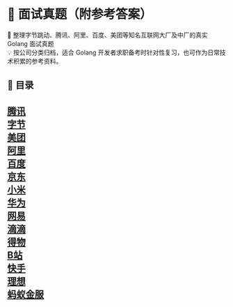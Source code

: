 # 📖 面试真题（附参考答案）
🌟 整理字节跳动、腾讯、阿里、百度、美团等知名互联网大厂及中厂的真实 Golang 面试真题  
💡 按公司分类归档，适合 Golang 开发者求职备考时针对性复习，也可作为日常技术积累的参考资料。

## 📌 目录
[腾讯](https://github.com/0voice/awesome_golang_learning/blob/main/interview_questions/%E9%9D%A2%E8%AF%95%E7%9C%9F%E9%A2%98/%E8%85%BE%E8%AE%AF.md)  
[字节](https://github.com/0voice/awesome_golang_learning/blob/main/interview_questions/%E9%9D%A2%E8%AF%95%E7%9C%9F%E9%A2%98/%E5%AD%97%E8%8A%82%E8%B7%B3%E5%8A%A8.md)  
[美团](https://github.com/0voice/awesome_golang_learning/blob/main/interview_questions/%E9%9D%A2%E8%AF%95%E7%9C%9F%E9%A2%98/%E7%BE%8E%E5%9B%A2.md)  
[阿里](https://github.com/0voice/awesome_golang_learning/blob/main/interview_questions/%E9%9D%A2%E8%AF%95%E7%9C%9F%E9%A2%98/%E9%98%BF%E9%87%8C%E5%B7%B4%E5%B7%B4.md)  
[百度](https://github.com/0voice/awesome_golang_learning/blob/main/interview_questions/%E9%9D%A2%E8%AF%95%E7%9C%9F%E9%A2%98/%E7%99%BE%E5%BA%A6.md)  
[京东](https://github.com/0voice/awesome_golang_learning/blob/main/interview_questions/%E9%9D%A2%E8%AF%95%E7%9C%9F%E9%A2%98/%E4%BA%AC%E4%B8%9C.md)  
[小米](https://github.com/0voice/awesome_golang_learning/blob/main/interview_questions/%E9%9D%A2%E8%AF%95%E7%9C%9F%E9%A2%98/%E5%B0%8F%E7%B1%B3.md)  
[华为](https://github.com/0voice/awesome_golang_learning/blob/main/interview_questions/%E9%9D%A2%E8%AF%95%E7%9C%9F%E9%A2%98/%E5%8D%8E%E4%B8%BA.md)  
[网易](https://github.com/0voice/awesome_golang_learning/blob/main/interview_questions/%E9%9D%A2%E8%AF%95%E7%9C%9F%E9%A2%98/%E7%BD%91%E6%98%93.md)  
[滴滴](https://github.com/0voice/awesome_golang_learning/blob/main/interview_questions/%E9%9D%A2%E8%AF%95%E7%9C%9F%E9%A2%98/%E6%BB%B4%E6%BB%B4.md)  
[得物](https://github.com/0voice/awesome_golang_learning/blob/main/interview_questions/%E9%9D%A2%E8%AF%95%E7%9C%9F%E9%A2%98/%E5%BE%97%E7%89%A9.md)  
[B站](https://github.com/0voice/awesome_golang_learning/blob/main/interview_questions/%E9%9D%A2%E8%AF%95%E7%9C%9F%E9%A2%98/%E5%93%94%E5%93%A9%E5%93%94%E5%93%A9.md)  
[快手](https://github.com/0voice/awesome_golang_learning/blob/main/interview_questions/%E9%9D%A2%E8%AF%95%E7%9C%9F%E9%A2%98/%E5%BF%AB%E6%89%8B.md)  
[理想](https://github.com/0voice/awesome_golang_learning/blob/main/interview_questions/%E9%9D%A2%E8%AF%95%E7%9C%9F%E9%A2%98/%E7%90%86%E6%83%B3%E6%B1%BD%E8%BD%A6.md)  
[蚂蚁金服](https://github.com/0voice/awesome_golang_learning/blob/main/interview_questions/%E9%9D%A2%E8%AF%95%E7%9C%9F%E9%A2%98/%E8%9A%82%E8%9A%81%E9%87%91%E6%9C%8D.md)  
---
